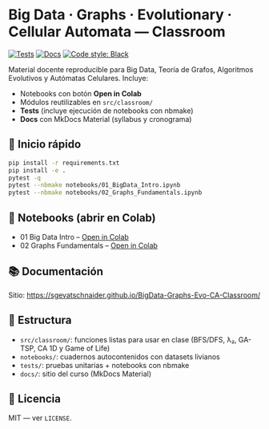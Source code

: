 # Big Data · Graphs · Evolutionary · Cellular Automata — Classroom

[![Tests](https://github.com/sgevatschnaider/BigData-Graphs-Evo-CA-Classroom/actions/workflows/tests.yml/badge.svg)](https://github.com/sgevatschnaider/BigData-Graphs-Evo-CA-Classroom/actions/workflows/tests.yml)
[![Docs](https://github.com/sgevatschnaider/BigData-Graphs-Evo-CA-Classroom/actions/workflows/pages.yml/badge.svg)](https://sgevatschnaider.github.io/BigData-Graphs-Evo-CA-Classroom/)
[![Code style: Black](https://img.shields.io/badge/code%20style-black-000000.svg)](https://github.com/psf/black)

Material docente reproducible para Big Data, Teoría de Grafos, Algoritmos Evolutivos y Autómatas Celulares. Incluye:

- Notebooks con botón **Open in Colab**
- Módulos reutilizables en `src/classroom/`
- **Tests** (incluye ejecución de notebooks con nbmake)
- **Docs** con MkDocs Material (syllabus y cronograma)

## 🚀 Inicio rápido

```bash
pip install -r requirements.txt
pip install -e .
pytest -q
pytest --nbmake notebooks/01_BigData_Intro.ipynb
pytest --nbmake notebooks/02_Graphs_Fundamentals.ipynb
```

## 📓 Notebooks (abrir en Colab)
- 01 Big Data Intro – [Open in Colab](https://colab.research.google.com/github/sgevatschnaider/BigData-Graphs-Evo-CA-Classroom/blob/main/notebooks/01_BigData_Intro.ipynb)
- 02 Graphs Fundamentals – [Open in Colab](https://colab.research.google.com/github/sgevatschnaider/BigData-Graphs-Evo-CA-Classroom/blob/main/notebooks/02_Graphs_Fundamentals.ipynb)

## 📚 Documentación
Sitio: https://sgevatschnaider.github.io/BigData-Graphs-Evo-CA-Classroom/

## 🔧 Estructura
- `src/classroom/`: funciones listas para usar en clase (BFS/DFS, λ₂, GA-TSP, CA 1D y Game of Life)
- `notebooks/`: cuadernos autocontenidos con datasets livianos
- `tests/`: pruebas unitarias + notebooks con nbmake
- `docs/`: sitio del curso (MkDocs Material)

## 📄 Licencia
MIT — ver `LICENSE`.
